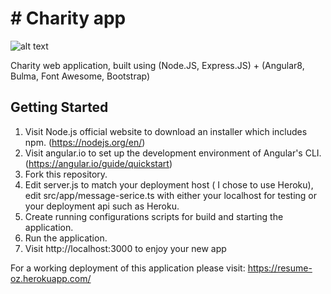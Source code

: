 # # Charity app

![alt text](https://i.imgur.com/ZF6R3TQ.png)

Charity web application, built using (Node.JS, Express.JS) + (Angular8, Bulma, Font Awesome, Bootstrap)
## Getting Started

1. Visit Node.js official website to download an installer which includes npm. (https://nodejs.org/en/)
2. Visit angular.io to set up the development environment of Angular's CLI. (https://angular.io/guide/quickstart)
4. Fork this repository.
5. Edit server.js to match your deployment host ( I chose to use Heroku), edit src/app/message-serice.ts with either your localhost for testing or your deployment api such as Heroku.
6. Create running configurations scripts for build and starting the application.
7. Run the application.
8. Visit http://localhost:3000 to enjoy your new app

For a working deployment of this application please visit: https://resume-oz.herokuapp.com/
